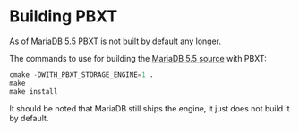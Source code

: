 # Building PBXT

As of [MariaDB 5.5](/kb/en/what-is-mariadb-55/) PBXT is not built by default any longer.

The commands to use for building the [MariaDB 5.5 source](/mariadb-administration/getting-installing-and-upgrading-mariadb/compiling-mariadb-from-source/) with PBXT:

```sql
cmake -DWITH_PBXT_STORAGE_ENGINE=1 .
make
make install
```

It should be noted that MariaDB still ships the engine, it just does not build it by default.